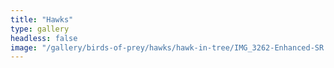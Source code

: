 ```yaml
---
title: "Hawks"
type: gallery
headless: false
image: "/gallery/birds-of-prey/hawks/hawk-in-tree/IMG_3262-Enhanced-SR.jpg"
---
```

